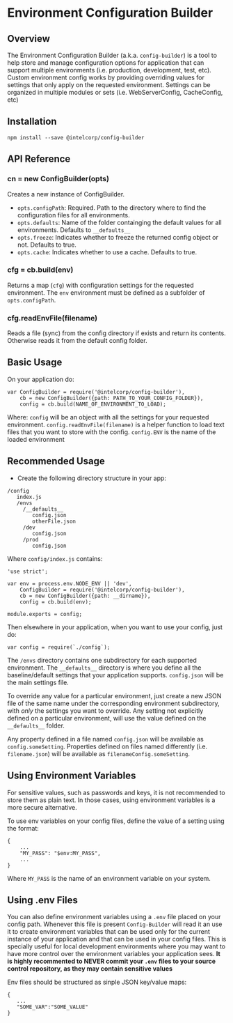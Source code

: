 # Environment Configuration Builder


## Overview
The Environment Configuration Builder (a.k.a. `config-builder`) is a tool to help store and manage configuration options for application that can support multiple environments (i.e. production, development, test, etc).
Custom environment config works by providing overriding values for settings that only apply on the requested environment.
Settings can be organized in multiple modules or sets (i.e. WebServerConfig, CacheConfig, etc)


## Installation
```
npm install --save @intelcorp/config-builder
```

## API Reference
### cn = new ConfigBuilder(opts)
Creates a new instance of ConfigBuilder.

* `opts.configPath`: Required. Path to the directory where to find the configuration files for all environments.
* `opts.defaults`: Name of the folder containging the default values for all environments. Defaults to `__defaults__`
* `opts.freeze`: Indicates whether to freeze the returned config object or not. Defaults to true.
* `opts.cache`: Indicates whether to use a cache. Defaults to true.

### cfg = cb.build(env)
Returns a map (`cfg`) with configuration settings for the requested environment. The `env` environment must be defined as a subfolder of `opts.configPath`. 

### cfg.readEnvFile(filename)
Reads a file (sync) from the config directory if exists and return its contents. Otherwise reads it from the default config folder.


## Basic Usage
On your application do:
```
var ConfigBuilder = require('@intelcorp/config-builder'),
    cb = new ConfigBuilder({path: PATH_TO_YOUR_CONFIG_FOLDER}),
    config = cb.build(NAME_OF_ENVIRONMENT_TO_LOAD);
```
Where:
`config` will be an object with all the settings for your requested environment.
`config.readEnvFile(filename)` is a helper function to load text files that you want to store with the config.
`config.ENV` is the name of the loaded environment


## Recommended Usage
* Create the following directory structure in your app:
```
/config
   index.js
   /envs
     /__defaults__
        config.json
        otherFile.json
     /dev
        config.json
     /prod
        config.json
```

Where `config/index.js` contains:
```
'use strict';

var env = process.env.NODE_ENV || 'dev',
    ConfigBuilder = require('@intelcorp/config-builder'),
    cb = new ConfigBuilder({path: __dirname}),
    config = cb.build(env);

module.exports = config;
```

Then elsewhere in your application, when you want to use your config, just do:
```
var config = require(`./config`);
```

The `/envs` directory contains one subdirectory for each supported environment.
The `__defaults__` directory is where you define all the baseline/default settings that your application supports. `config.json` will be the main settings file. 

To override any value for a particular environment, just create a new JSON file of the same name under the corresponding environment subdirectory, with *only* the settings you want to override. Any setting not explicitly defined on a particular environment, will use the value defined on the `__defaults__` folder.

Any property defined in a file named `config.json` will be available as `config.someSetting`. Properties defined on files named differently (i.e. `filename.json`) will be available as `filenameConfig.someSetting`.


## Using Environment Variables
For sensitive values, such as passwords and keys, it is not recommended to store them as plain text. In those cases, using environment variables is a more secure alternative.

To use env variables on your config files, define the value of a setting using the format:
```
{
	...
	"MY_PASS": "$env:MY_PASS",
	...
}
```
Where `MY_PASS` is the name of an environment variable on your system.


## Using .env Files
You can also define environment variables using a `.env` file placed on your config path. Whenever this file is present `Config-Builder` will read it an use it to create environment variables that can be used only for the current instance of your application and that can be used in your config files. 
This is specially useful for local development environments where you may want to have more control over the environment variables your application sees.
**It is highly recommented to NEVER commit your `.env` files to your source control repository, as they may contain sensitive values**

Env files should be structured as sinple JSON key/value maps:
```
{
   ...
   "SOME_VAR":"SOME_VALUE"
}
```






